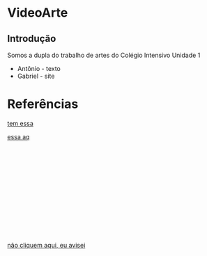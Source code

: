 # VideoArte

## Introdução

Somos a dupla do trabalho de artes do Colégio Intensivo Unidade 1
- Antônio - texto
- Gabriel - site

# Referências

[tem essa]()

[essa aq]()

<br><br><br><br>
<br><br><br><br>
<br><br><br><br>


[não cliquem aqui, eu avisei](https://www.youtube.com/watch?v=dQw4w9WgXcQ)